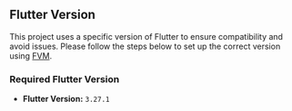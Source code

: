## Flutter Version

This project uses a specific version of Flutter to ensure compatibility and avoid issues. Please follow the steps below to set up the correct version using [FVM](https://fvm.app/).

### Required Flutter Version
- **Flutter Version:** `3.27.1`
